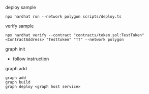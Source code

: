 deploy sample

```
npx hardhat run --network polygon scripts/deploy.ts
```


verify sample

```
npx hardhat verify --contract "contracts/token.sol:TestToken" <ContractAddress> "Testtoken" "TT" --network polygon  
```

graph init 
- follow instruction

graph add

```
graph add
graph build
graph deploy <graph host service>
```
